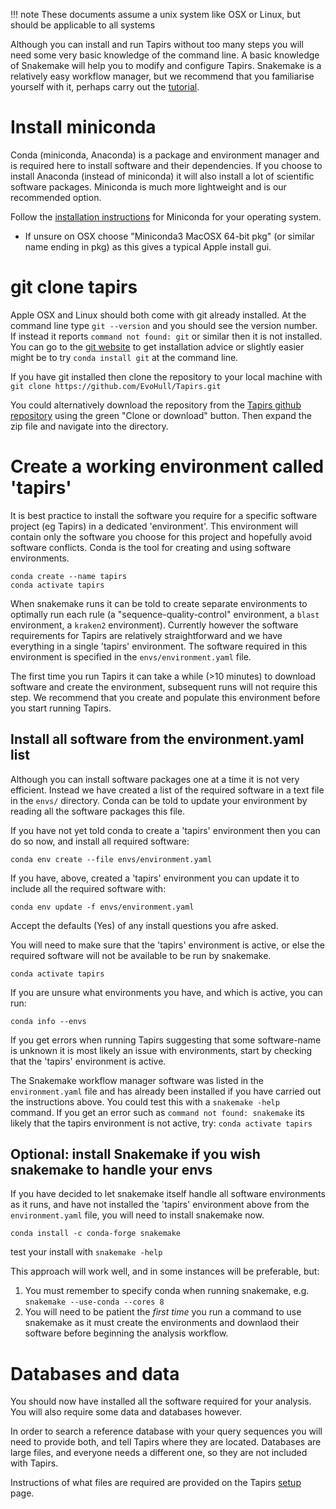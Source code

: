 
!!! note
    These documents assume a unix system like OSX or Linux, but should be applicable to all systems

Although you can install and run Tapirs without too many steps you will need some very basic knowledge of the command line. A basic knowledge of Snakemake will help you to modify and configure Tapirs. Snakemake is a relatively easy workflow manager, but we recommend that you familiarise yourself with it, perhaps carry out the [tutorial](https://snakemake.readthedocs.io/en/stable/tutorial/tutorial.html).

# Install miniconda

Conda (miniconda, Anaconda) is a package and environment manager and is required here to install software and their dependencies. If you choose to install Anaconda (instead of miniconda) it will also install a lot of scientific software packages. Miniconda is much more lightweight and is our recommended option.

Follow the [installation instructions](https://docs.conda.io/projects/conda/en/latest/user-guide/install/) for Miniconda for your operating system.

- If unsure on OSX choose "Miniconda3 MacOSX 64-bit pkg" (or similar name ending in pkg) as this gives a typical Apple install gui.

# git clone tapirs
Apple OSX and Linux should both come with git already installed. At the command line type `git --version` and you should see the version number. If instead it reports `command not found: git` or similar then it is not installed. You can go to the [git website](https://git-scm.com/) to get installation advice or slightly easier might be to try `conda install git` at the command line.

If you have git installed then clone the repository to your local machine with `git clone https://github.com/EvoHull/Tapirs.git`

You could alternatively download the repository from the [Tapirs github repository](https://github.com/EvoHull/Tapirs) using the green "Clone or download" button. Then expand the zip file and navigate into the directory.

# Create a working environment called 'tapirs'
It is best practice to install the software you require for a specific software project (eg Tapirs) in a dedicated 'environment'. This environment will contain only the software you choose for this project and hopefully avoid software conflicts. Conda is the tool for creating and using software environments.
```
conda create --name tapirs
conda activate tapirs
```

When snakemake runs it can be told to create separate environments to optimally run each rule (a "sequence-quality-control" environment, a `blast` environment, a `kraken2` environment). Currently however the software requirements for Tapirs are relatively straightforward and we have everything in a single 'tapirs' environment. The software required in this environment is specified in the `envs/environment.yaml` file. 

The first time you run Tapirs it can take a while (>10 minutes) to download software and create the environment, subsequent runs will not require this step. We recommend that you create and populate this environment before you start running Tapirs.

## Install all software from the environment.yaml list
Although you can install software packages one at a time it is not very efficient. Instead we have created a list of the required software in a text file in the `envs/` directory. Conda can be told to update your environment by reading all the software packages this file.

If you have not yet told conda to create a 'tapirs' environment then you can do so now, and install all required software:

`conda env create --file envs/environment.yaml`

If you have, above, created a 'tapirs' environment you can update it to include all the required software with:

`conda env update -f envs/environment.yaml`

Accept the defaults (Yes) of any install questions you afre asked.

You will need to make sure that the 'tapirs' environment is active, or else the required software will not be available to be run by snakemake.

`conda activate tapirs`

If you are unsure what environments you have, and which is active, you can run:

`conda info --envs`

If you get errors when running Tapirs suggesting that some software-name is unknown it is most likely an issue with environments, start by checking that the 'tapirs' environment is active.

The Snakemake workflow manager software was listed in the `environment.yaml` file and has already been installed if you have carried out the instructions above. You could test this with a `snakemake -help` command. If you get an error such as `command not found: snakemake` its likely that the tapirs environment is not active, try: `conda activate tapirs`

## Optional: install Snakemake if you wish snakemake to handle your envs

If you have decided to let snakemake itself handle all software environments as it runs, and have not installed the 'tapirs' environment above from the `environment.yaml` file, you will need to install snakemake now.

```
conda install -c conda-forge snakemake
```
test your install with `snakemake -help`

This approach will work well, and in some instances will be preferable, but:
1. You must remember to specify conda when running snakemake, e.g.
`snakemake --use-conda --cores 8`
2. You will need to be patient the *first time* you run a command to use snakemake as it must create the environments and downlaod their software before beginning the analysis workflow.

# Databases and data
You should now have installed all the software required for your analysis. You will also require some data and databases however.

In order to search a reference database with your query sequences you will need to provide both, and tell Tapirs where they are located. Databases are large files, and everyone needs a different one, so they are not included with Tapirs.

Instructions of what files are required are provided on the Tapirs [setup](setup.md) page.

